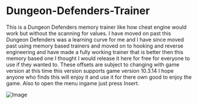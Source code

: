 # Dungeon-Defenders-Trainer
This is a Dungeon Defenders memory trainer like how cheat engine would work but without the scanning for values. I have moved on past this Dungeon Defenders was a learning curve for me and I have since moved past using memory based trainers and moved on to hooking and reverse engineering and have made a fully working trainer that is better then this memory based one I thought I would release it here for free for everyone to use if they wanted to. These offsets are subject to changing with game version at this time this version supports game version 10.3.14 I hope anyone who finds this will enjoy it and use it for there own good to enjoy the game. Also to open the menu ingame just press Insert.

![Image](https://i.postimg.cc/hvv28tY6/Capture.png)
